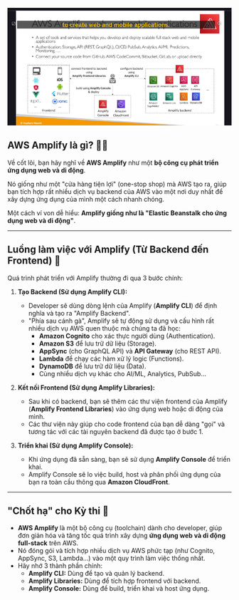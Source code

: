 ![1749368037061](image/aws-amplify/1749368037061.png)

## AWS Amplify là gì? 📱🚀

Về cốt lõi, bạn hãy nghĩ về **AWS Amplify** như một **bộ công cụ phát triển ứng dụng web và di động**.

Nó giống như một "cửa hàng tiện lợi" (one-stop shop) mà AWS tạo ra, giúp bạn tích hợp rất nhiều dịch vụ backend của AWS vào một nơi duy nhất để xây dựng ứng dụng của mình một cách nhanh chóng.

Một cách ví von dễ hiểu: **Amplify giống như là "Elastic Beanstalk cho ứng dụng web và di động"**.

---
## Luồng làm việc với Amplify (Từ Backend đến Frontend) 🔧

Quá trình phát triển với Amplify thường đi qua 3 bước chính:

1.  **Tạo Backend (Sử dụng Amplify CLI):**
    * Developer sẽ dùng dòng lệnh của Amplify (**Amplify CLI**) để định nghĩa và tạo ra "Amplify Backend".
    * "Phía sau cánh gà", Amplify sẽ tự động sử dụng và cấu hình rất nhiều dịch vụ AWS quen thuộc mà chúng ta đã học:
        * **Amazon Cognito** cho xác thực người dùng (Authentication).
        * **Amazon S3** để lưu trữ dữ liệu (Storage).
        * **AppSync** (cho GraphQL API) và **API Gateway** (cho REST API).
        * **Lambda** để chạy các hàm xử lý logic (Functions).
        * **DynamoDB** để lưu trữ dữ liệu (Data).
        * Cùng nhiều dịch vụ khác cho AI/ML, Analytics, PubSub...

2.  **Kết nối Frontend (Sử dụng Amplify Libraries):**
    * Sau khi có backend, bạn sẽ thêm các thư viện frontend của Amplify (**Amplify Frontend Libraries**) vào ứng dụng web hoặc di động của mình.
    * Các thư viện này giúp cho code frontend của bạn dễ dàng "gọi" và tương tác với các tài nguyên backend đã được tạo ở bước 1.

3.  **Triển khai (Sử dụng Amplify Console):**
    * Khi ứng dụng đã sẵn sàng, bạn sẽ sử dụng **Amplify Console** để triển khai.
    * Amplify Console sẽ lo việc build, host và phân phối ứng dụng của bạn ra toàn cầu thông qua **Amazon CloudFront**.

---
## "Chốt hạ" cho Kỳ thi 📝

* **AWS Amplify** là một bộ công cụ (toolchain) dành cho developer, giúp đơn giản hóa và tăng tốc quá trình xây dựng **ứng dụng web và di động full-stack** trên AWS.
* Nó đóng gói và tích hợp nhiều dịch vụ AWS phức tạp (như Cognito, AppSync, S3, Lambda...) vào một quy trình làm việc thống nhất.
* Hãy nhớ 3 thành phần chính:
    * **Amplify CLI:** Dùng để tạo và quản lý backend.
    * **Amplify Libraries:** Dùng để tích hợp frontend với backend.
    * **Amplify Console:** Dùng để build, triển khai và host ứng dụng.

